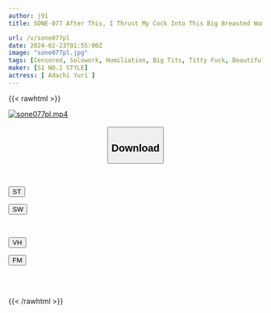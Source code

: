 ```yaml
---
author: j91
title: SONE-077 After This, I Thrust My Cock Into This Big Breasted Woman! The Story Of How The Young Woman Who Lives Next Door To My Apartment Got Addicted To My Masturbation Dick Yuuri Adachi

url: /v/sone077pl
date: 2024-02-23T01:55:00Z
image: "sone077pl.jpg"
tags: [Censored, Solowork, Humiliation, Big Tits, Titty Fuck, Beautiful Girl, Acme · Orgasm	]
maker: [S1 NO.1 STYLE]
actress: [ Adachi Yuri ]
---
```



{{< rawhtml >}}

<div class="video" data-videoid="79JPmyOeWyIA7K1">
    <a href="javascript:;">
        <img src="/v/sone077pl/sone077pl.jpg" width="WIDTH" height="HEIGHT" alt="sone077pl.mp4" loading="lazy">
    </a>
</div>

<script type="text/javascript" src="https://j91.asia/asset/on-demand-st.js"></script>

<br>
  <link rel="stylesheet" href="https://j91.asia/asset/bs5.css">
  
  <center>
  <button class="btn btn-primary" type="button" data-bs-toggle="collapse" data-bs-target=".multi-collapse" aria-expanded="false" aria-controls="multiCollapseExample1 multiCollapseExample2"><h2>Download</h2></button></center>
</p>
<div class="row">
  <div class="col">
    <div class="collapse multi-collapse" id="multiCollapseExample1">
      <div class="card card-body">
	      	      <br>
<div class="buttons">  
<p><a href="https://streamtape.to/v/79JPmyOeWyIA7K1" target="_blank"><button class="btn-hover color-3"><i class="fa fa-download"></i> ST</button></a></p>
<p><a href="https://cdnwish.com/s9hpynfs88vq" target="_blank"><button class="btn-hover color-2"><i class="fa fa-download"></i> SW</button></a></p></div>
    </div>
  </div>
</div>
  <div class="col">
    <div class="collapse multi-collapse" id="multiCollapseExample2">
      <div class="card card-body">
	      <br>
<div class="buttons">
<p><a href="javascript:;"><button class="btn-hover color-9"><i class="fa fa-download"></i> VH</button></a></p>
<p><a href="javascript:;"><button class="btn-hover color-8"><i class="fa fa-download"></i> FM</button></a></p></div>
<br><br>
      </div>
    </div>
  </div>
</div>

{{< /rawhtml >}}